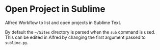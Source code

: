 Open Project in Sublime
=======================

Alfred Workflow to list and open projects in Sublime Text.

By default the `~/Sites` directory is parsed when the `sub` command is used. This can be edited in Alfred by changing the first argument passed to `sublime.py`.
